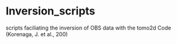 # Inversion_scripts
scripts faciliating the inversion of OBS data with the tomo2d Code (Korenaga, J. et al., 200)
